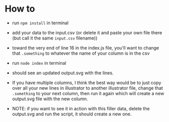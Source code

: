 # How to

- run `npm install` in terminal
- add your data to the input.csv (or delete it and paste your own file there (but call it the same `input.csv` filename))
- toward the very end of line 16 in the index.js file, you'll want to change that `.something` to whatever the name of your column is in the csv
- run `node index` in terminal 
- should see an updated output.svg with the lines.
- If you have multiple columns, I think the best way would be to just copy over all your new lines in illustrator to another illustrator file, change that `.something` to your next column, then run it again which will create a new output.svg file with the new column.

- NOTE: if you want to see it in action with this filler data, delete the output.svg and run the script, it should create a new one.